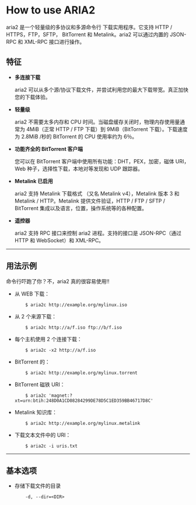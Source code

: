 # How to use ARIA2

aria2 是一个轻量级的多协议和多源命令行 下载实用程序。它支持 HTTP / HTTPS，FTP，SFTP， BitTorrent 和 Metalink。aria2 可以通过内置的 JSON-RPC 和 XML-RPC 接口进行操作。

## **特征**

- **多连接下载**

  aria2 可以从多个源/协议下载文件，并尝试利用您的最大下载带宽。真正加快您的下载体验。

- **轻量级**

  aria2 不需要太多内存和 CPU 时间。当磁盘缓存关闭时，物理内存使用量通常为 4MiB（正常 HTTP / FTP 下载）到 9MiB（BitTorrent 下载）。下载速度为 2.8MiB /秒的 BitTorrent 的 CPU 使用率约为 6％。

- **功能齐全的 BitTorrent 客户端**

  您可以在 BitTorrent 客户端中使用所有功能：DHT，PEX，加密，磁体 URI，Web 种子，选择性下载，本地对等发现和 UDP 跟踪器。

- **Metalink 已启用**

  aria2 支持 Metalink 下载格式 （又名 Metalink v4），Metalink 版本 3 和 Metalink / HTTP。Metalink 提供文件验证，HTTP / FTP / SFTP / BitTorrent 集成以及语言，位置，操作系统等的各种配置。

- **遥控器**

  aria2 支持 RPC 接口来控制 aria2 进程。支持的接口是 JSON-RPC（通过 HTTP 和 WebSocket）和 XML-RPC。

---

## **用法示例**

命令行吓跑了你？不，aria2 真的很容易使用!!

- 从 WEB 下载：

  ```shell
      $ aria2c http://example.org/mylinux.iso
  ```

- 从 2 个来源下载：

  ```shell
      $ aria2c http://a/f.iso ftp://b/f.iso
  ```

- 每个主机使用 2 个连接下载：

  ```shell
      $ aria2c -x2 http://a/f.iso
  ```

- BitTorrent 的：

  ```shell
      $ aria2c http://example.org/mylinux.torrent
  ```

- BitTorrent 磁铁 URI：

  ```shell
      $ aria2c 'magnet:?xt=urn:btih:248D0A1CD08284299DE78D5C1ED359BB46717D8C'
  ```

- Metalink 知识库：

  ```shell
      $ aria2c http://example.org/mylinux.metalink
  ```

- 下载文本文件中的 URI：

  ```shell
      $ aria2c -i uris.txt
  ```

---

## 基本选项

- 存储下载文件的目录
  ```shell
      -d, --dir=<DIR>
  ```
